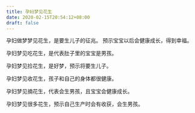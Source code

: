 ```yaml
---
title: 孕妇梦见花生
date: 2020-02-15T20:54:12+08:00
draft: false
---
```


孕妇做梦梦见花生，是要生儿子的征兆。
预示宝宝以后会健康成长，得到幸福。

孕妇梦见吃花生，是代表肚子里的宝宝是男孩。

孕妇梦见捡花生，是好梦，预示将要生儿子。

孕妇梦见收花生，孩子和自己的身体都很健康。

孕妇梦见摘花生，代表会生男孩，且宝宝会健康成长。

孕妇梦见很多花生，预示自己生产时会有收获，会生男孩。

